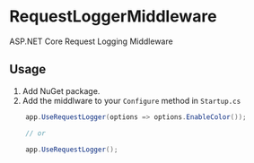 # RequestLoggerMiddleware
ASP.NET Core Request Logging Middleware

## Usage

1. Add NuGet package.
2. Add the middlware to your `Configure` method in `Startup.cs`
```csharp
	app.UseRequestLogger(options => options.EnableColor());

	// or

	app.UseRequestLogger();
```
